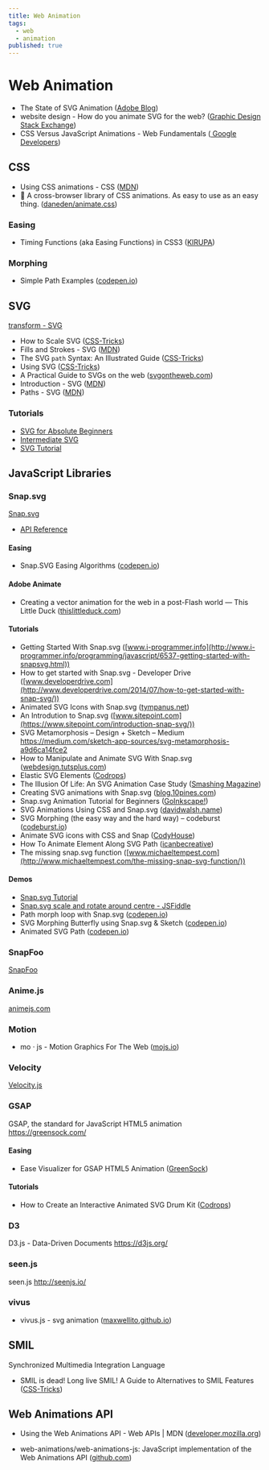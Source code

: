 ```yaml
---
title: Web Animation
tags:
  - web
  - animation
published: true
---
```


# Web Animation

* The State of SVG Animation ([Adobe Blog](https://theblog.adobe.com/the-state-of-svg-animation))
* website design - How do you animate SVG for the web? ([Graphic Design Stack Exchange](https://graphicdesign.stackexchange.com/questions/68314/how-do-you-animate-svg-for-the-web))
* CSS Versus JavaScript Animations - Web Fundamentals ([ Google Developers](https://developers.google.com/web/fundamentals/design-and-ux/animations/css-vs-javascript))

## CSS

* Using CSS animations - CSS ([MDN](https://developer.mozilla.org/en-US/docs/Web/CSS/CSS_Animations/Using_CSS_animations))
* 🍿 A cross-browser library of CSS animations. As easy to use as an easy thing. ([daneden/animate.css](https://github.com/daneden/animate.css))

### Easing

* Timing Functions (aka Easing Functions) in CSS3 ([KIRUPA](https://www.kirupa.com/html5/timing_functions.htm))

### Morphing

* Simple Path Examples ([codepen.io](https://codepen.io/chriscoyier/pen/NRwANp))

## SVG

[transform - SVG](https://developer.mozilla.org/en-US/docs/Web/SVG/Attribute/transform)
* How to Scale SVG ([CSS-Tricks](https://css-tricks.com/scale-svg/))
* Fills and Strokes - SVG ([MDN](https://developer.mozilla.org/en-US/docs/Web/SVG/Tutorial/Fills_and_Strokes))
* The SVG `path` Syntax: An Illustrated Guide ([CSS-Tricks](https://css-tricks.com/svg-path-syntax-illustrated-guide/))
* Using SVG ([CSS-Tricks](https://css-tricks.com/using-svg/))
* A Practical Guide to SVGs on the web ([svgontheweb.com](https://svgontheweb.com/))
* Introduction - SVG ([MDN](https://developer.mozilla.org/en-US/docs/Web/SVG/Tutorial/Introduction))
* Paths - SVG ([MDN](https://developer.mozilla.org/en-US/docs/Web/SVG/Tutorial/Paths))

### Tutorials

* [SVG for Absolute Beginners](http://unicorn-ui.com/blog/svg-for-beginners.html)
* [Intermediate SVG](http://unicorn-ui.com/blog/intermediate-svg.html)
* [SVG Tutorial](http://tutorials.jenkov.com/svg/index.html)

## JavaScript Libraries

### Snap.svg

[Snap.svg](http://snapsvg.io/)

* [API Reference](http://snapsvg.io/docs/)

#### Easing

* Snap.SVG Easing Algorithms ([codepen.io](https://codepen.io/mike-tempest/pen/myvbrw))

#### Adobe Animate

* Creating a vector animation for the web in a post-Flash world — This Little Duck ([thislittleduck.com](https://thislittleduck.com/blog/svg-animation-using-snap-svg/))

#### Tutorials

* Getting Started With Snap.svg ([www.i-programmer.info](http://www.i-programmer.info/programming/javascript/6537-getting-started-with-snapsvg.html))
* How to get started with Snap.svg - Developer Drive ([www.developerdrive.com](http://www.developerdrive.com/2014/07/how-to-get-started-with-snap-svg/))
* Animated SVG Icons with Snap.svg ([tympanus.net](https://tympanus.net/codrops/2013/11/05/animated-svg-icons-with-snap-svg/))
* An Introdution to Snap.svg ([www.sitepoint.com](https://www.sitepoint.com/introduction-snap-svg/))
* SVG Metamorphosis – Design + Sketch – Medium
https://medium.com/sketch-app-sources/svg-metamorphosis-a9d6ca14fce2
* How to Manipulate and Animate SVG With Snap.svg ([webdesign.tutsplus.com](https://webdesign.tutsplus.com/articles/how-to-manipulate-and-animate-svg-with-snapsvg--cms-21323))
* Elastic SVG Elements ([Codrops](https://tympanus.net/codrops/2014/12/15/elastic-svg-elements/))
* The Illusion Of Life: An SVG Animation Case Study ([Smashing Magazine](https://www.smashingmagazine.com/2016/07/an-svg-animation-case-study/))
* Creating SVG animations with Snap.svg ([blog.10pines.com](https://blog.10pines.com/2017/10/31/creating-svg-animatinos-with-snap-svg/))
* Snap.svg Animation Tutorial for Beginners  ([GoInkscape!](http://goinkscape.com/how-to-animate-icons-with-inkscape-and-snap-svg/))
* SVG Animations Using CSS and Snap.svg ([davidwalsh.name](https://davidwalsh.name/svg-animations-snap))
* SVG Morphing (the easy way and the hard way) – codeburst ([codeburst.io](https://codeburst.io/svg-morphing-the-easy-way-and-the-hard-way-c117a620b65f))
* Animate SVG icons with CSS and Snap ([CodyHouse](https://codyhouse.co/gem/animate-svg-icons-with-css-and-snap/))
* How To Animate Element Along SVG Path ([icanbecreative](http://icanbecreative.com/article/animate-element-along-svg-path/))
* The missing snap.svg function ([www.michaeltempest.com](http://www.michaeltempest.com/the-missing-snap-svg-function/))


#### Demos

* [Snap.svg Tutorial](http://svg.dabbles.info/)
* [Snap.svg scale and rotate around centre - JSFiddle](http://jsfiddle.net/AGq9X/5/)
* Path morph loop with Snap.svg ([codepen.io](https://codepen.io/loac-fr/pen/oXVJoj))
* SVG Morphing Butterfly using Snap.svg & Sketch ([codepen.io](https://codepen.io/natacoops/pen/rOrRvd))
* Animated SVG Path ([codepen.io](https://codepen.io/mattsince87/pen/snqLy))


### SnapFoo

[SnapFoo](http://yuschick.github.io/SnapFoo/)

### Anime.js

[animejs.com](http://animejs.com/)

### Motion

* mo · js - Motion Graphics For The Web ([mojs.io](http://mojs.io/))

### Velocity 

[Velocity.js](http://velocityjs.org/)


### GSAP

GSAP, the standard for JavaScript HTML5 animation
https://greensock.com/


#### Easing

* Ease Visualizer for GSAP HTML5 Animation
([GreenSock](https://greensock.com/ease-visualizer))

#### Tutorials

* How to Create an Interactive Animated SVG Drum Kit ([Codrops](https://tympanus.net/codrops/2016/03/16/interactive-animated-svg-drum-kit/))

### D3

D3.js - Data-Driven Documents
https://d3js.org/

### seen.js

seen.js
http://seenjs.io/

### vivus

* vivus.js - svg animation ([maxwellito.github.io](https://maxwellito.github.io/vivus/))

## SMIL

Synchronized Multimedia Integration Language

* SMIL is dead! Long live SMIL! A Guide to Alternatives to SMIL Features ([CSS-Tricks](https://css-tricks.com/smil-is-dead-long-live-smil-a-guide-to-alternatives-to-smil-features/))

## Web Animations API

* Using the Web Animations API - Web APIs | MDN ([developer.mozilla.org](https://developer.mozilla.org/en-US/docs/Web/API/Web_Animations_API/Using_the_Web_Animations_API))

* web-animations/web-animations-js: JavaScript implementation of the Web Animations API ([github.com](https://github.com/web-animations/web-animations-js))
